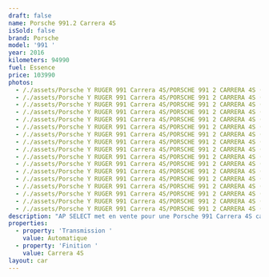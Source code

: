 ```yaml
---
draft: false
name: Porsche 991.2 Carrera 4S
isSold: false
brand: Porsche
model: '991 '
year: 2016
kilometers: 94990
fuel: Essence
price: 103990
photos:
  - /./assets/Porsche Y RUGER 991 Carrera 4S/PORSCHE 991 2 CARRERA 4S (10).jpg
  - /./assets/Porsche Y RUGER 991 Carrera 4S/PORSCHE 991 2 CARRERA 4S (11).jpg
  - /./assets/Porsche Y RUGER 991 Carrera 4S/PORSCHE 991 2 CARRERA 4S (13).jpg
  - /./assets/Porsche Y RUGER 991 Carrera 4S/PORSCHE 991 2 CARRERA 4S (15).jpg
  - /./assets/Porsche Y RUGER 991 Carrera 4S/PORSCHE 991 2 CARRERA 4S (9).jpg
  - /./assets/Porsche Y RUGER 991 Carrera 4S/PORSCHE 991 2 CARRERA 4S (16).jpg
  - /./assets/Porsche Y RUGER 991 Carrera 4S/PORSCHE 991 2 CARRERA 4S (8).jpg
  - /./assets/Porsche Y RUGER 991 Carrera 4S/PORSCHE 991 2 CARRERA 4S (7).jpg
  - /./assets/Porsche Y RUGER 991 Carrera 4S/PORSCHE 991 2 CARRERA 4S (3).jpg
  - /./assets/Porsche Y RUGER 991 Carrera 4S/PORSCHE 991 2 CARRERA 4S (4).jpg
  - /./assets/Porsche Y RUGER 991 Carrera 4S/PORSCHE 991 2 CARRERA 4S (5).jpg
  - /./assets/Porsche Y RUGER 991 Carrera 4S/PORSCHE 991 2 CARRERA 4S (1).png
  - /./assets/Porsche Y RUGER 991 Carrera 4S/PORSCHE 991 2 CARRERA 4S (1).jpg
  - /./assets/Porsche Y RUGER 991 Carrera 4S/PORSCHE 991 2 CARRERA 4S (2).jpg
  - /./assets/Porsche Y RUGER 991 Carrera 4S/PORSCHE 991 2 CARRERA 4S (18).jpg
  - /./assets/Porsche Y RUGER 991 Carrera 4S/PORSCHE 991 2 CARRERA 4S (17).jpg
  - /./assets/Porsche Y RUGER 991 Carrera 4S/PORSCHE 991 2 CARRERA 4S (19).jpg
description: "AP SELECT met en vente pour une Porsche 991 Carrera 4S cabriolet 3.0 420ch PDK phase 2.\n\nModèle du 11/2016 avec 95000km.\n\nCouleur blanc carrera unie, intérieur full cuir noir.\n\nCarte Grise française \U0001F1EB\U0001F1F7.\n\nLe véhicule est en parfait état avec carnet complet Porsche et historique suivi.\n\nÉligible Porsche Approved\n\nVendu avec une garantie 12 mois.\n\nPneus et freins neuf\n\nÉquipements et options :\n- Boîte PDK\n- Freinage sport étriers rouge\n- Echappement sport PSE\n- Régulateur adaptatif\n- Suspensions PASM+\n- Jantes 20\" Carrera S\n- Intérieur Cuir entendu\n- Sièges Sport\n- Volant sport multifonctions\n- Phares PDLS +\n- Projecteurs de jour à LED\n- Fond de compteur gris quartz\n- Sièges électrique 4 positions\n- Sièges chauffants\n- Volant chauffant\n- Régulateur de vitesse\n- Aide au stationnement AV / AR\n- Caméra de recul\n- Affichage multifonctions plus\n- Climatisation\n- Éclairage et essuie-glaces automatique\n- Rétroviseurs électriques et chauffants\n- Rétroviseurs int / ext Electrochrome\n- Éclairage d’ambiance\n\nDisponible et visible sur RDV pour acheteur sérieux.\n\nPossibilité d'une garantie 3, 6 ou 12 mois en supplément.\n\nRéalisation des démarches d'immatriculation.\n\nAP SELECT c'est des solutions de courtage et conciergerie sur mesure pour profiter librement de sa passion et de son patrimoine.\n\nPrenez le volant, AP SELECT s'occupe du reste."
properties:
  - property: 'Transmission '
    value: Automatique
  - property: 'Finition '
    value: Carrera 4S
layout: car
---
```


